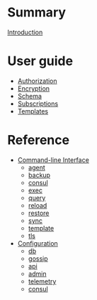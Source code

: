 # Summary

[Introduction](intro.md)

# User guide
- [Authorization]()
- [Encryption]()
- [Schema]()
- [Subscriptions]()
- [Templates]()

# Reference
- [Command-line Interface](cli/README.md)
    - [agent]()
    - [backup](cli/backup.md)
    - [consul]()
    - [exec]()
    - [query]()
    - [reload]()
    - [restore](cli/restore.md)
    - [sync]()
    - [template]()
    - [tls](cli/tls.md)
- [Configuration](config/README.md)
    - [db]()
    - [gossip](config/gossip.md)
    - [api]()
    - [admin]()
    - [telemetry]()
    - [consul]()
